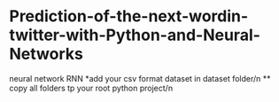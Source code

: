 # Prediction-of-the-next-wordin-twitter-with-Python-and-Neural-Networks
neural network RNN 
*add your csv format dataset in dataset folder/n
** copy all folders tp your root python project/n
